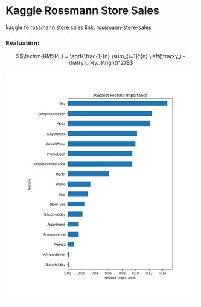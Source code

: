 # Kaggle Rossmann Store Sales



kaggle fo rossmann store sales  link: [rossmann-store-sales](https://www.kaggle.com/c/rossmann-store-sales)

###  Evaluation:

$$\textrm{RMSPE} = \sqrt{\frac{1}{n} \sum_{i=1}^{n} \left(\frac{y_i - \hat{y}_i}{y_i}\right)^2}$$



![feature_xgb](https://github.com/fountainhead-gq/Rossmann_Store_Sales/blob/master/feature_importance_xgb.png)